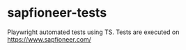 # sapfioneer-tests
Playwright automated tests using TS. Tests are executed on https://www.sapfioneer.com/
